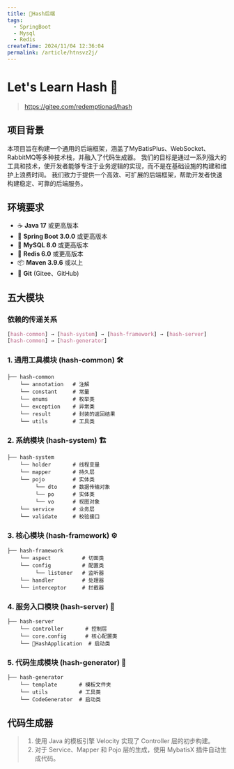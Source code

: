 ```yaml
---
title: 🚀Hash后端
tags:
  - SpringBoot
  - Mysql
  - Redis
createTime: 2024/11/04 12:36:04
permalink: /article/htnsvz2j/
---
```

# Let's Learn Hash 🎃
><https://gitee.com/redemptionad/hash>
## 项目背景
本项目旨在构建一个通用的后端框架，涵盖了MyBatisPlus、WebSocket、RabbitMQ等多种技术栈，并融入了代码生成器。
我们的目标是通过一系列强大的工具和技术，使开发者能够专注于业务逻辑的实现，而不是在基础设施的构建和维护上浪费时间。
我们致力于提供一个高效、可扩展的后端框架，帮助开发者快速构建稳定、可靠的后端服务。

## 环境要求

- ☕️ **Java 17** 或更高版本
- 🌱 **Spring Boot 3.0.0** 或更高版本
- 🐬 **MySQL 8.0** 或更高版本
- 🚀 **Redis 6.0** 或更高版本
- 📦 **Maven 3.9.6** 或以上
- 📖 **Git** (Gitee、GitHub)

## 五大模块

### 依赖的传递关系
```css
[hash-common] → [hash-system] → [hash-framework] → [hash-server]
[hash-common] → [hash-generator]
```

### 1. 通用工具模块 (hash-common) 🛠️
```plaintext
├── hash-common
    └── annotation   # 注解
    └── constant     # 常量
    └── enums        # 枚举类
    └── exception    # 异常类
    └── result       # 封装的返回结果
    └── utils        # 工具类
```


### 2. 系统模块 (hash-system) 🏗️
```plaintext
├── hash-system
    └── holder       # 线程变量
    └── mapper       # 持久层
    └── pojo         # 实体类
         └── dto     # 数据传输对象
         └── po      # 实体类
         └── vo      # 视图对象
    └── service      # 业务层
    └── validate     # 校验接口
```


### 3. 核心模块 (hash-framework) ⚙️
```plaintext
├── hash-framework
    └── aspect          # 切面类
    └── config          # 配置类
         └── listener   # 监听器
    └── handler         # 处理器
    └── interceptor     # 拦截器
```


### 4. 服务入口模块 (hash-server) 🚪
```plaintext
├── hash-server
    └── controller       # 控制层
    └── core.config      # 核心配置类
    └── 🚀HashApplication  # 启动类
```

### 5. 代码生成模块 (hash-generator) 🔧

```plaintext
├── hash-generator
    └── template       # 模板文件夹
    └── utils          # 工具类
    └── CodeGenerator  # 启动类
```

## **代码生成器**
> 1. 使用 Java 的模板引擎 Velocity 实现了 Controller 层的初步构建。
> 2. 对于 Service、Mapper 和 Pojo 层的生成，使用 MybatisX 插件自动生成代码。

